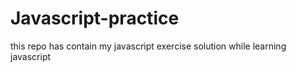 ﻿# Javascript-practice

this repo has contain my javascript exercise solution while learning javascript

